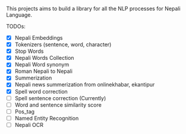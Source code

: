 This projects aims to build a library for all the NLP processes for Nepali Language.

TODOs:</br>
- [x] Nepali Embeddings 
- [x] Tokenizers (sentence, word, character) 
- [x] Stop Words
- [x] Nepali Words Collection 
- [x] Nepali Word synonym
- [x] Roman Nepali to Nepali
- [x] Summerization
- [x] Nepali news summerization from onlinekhabar, ekantipur
- [x] Spell word correction
- [ ] Spell sentence correction (Currently)
- [ ] Word and sentence similarity score
- [ ] Pos_tag
- [ ] Named Entity Recognition
- [ ] Nepali OCR
